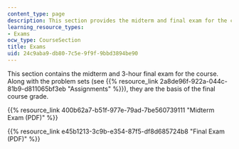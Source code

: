 ```yaml
---
content_type: page
description: This section provides the midterm and final exam for the course.
learning_resource_types:
- Exams
ocw_type: CourseSection
title: Exams
uid: 24c9aba9-db80-7c5e-9f9f-9bbd3894be90
---
```


This section contains the midterm and 3-hour final exam for the course. Along with the problem sets (see {{% resource_link 2a8de96f-922a-044c-81b9-d811065bf3eb "Assignments" %}}), they are the basis of the final course grade.

{{% resource_link 400b62a7-b51f-977e-79ad-7be560739111 "Midterm Exam (PDF)" %}}

{{% resource_link e45b1213-3c9b-e354-87f5-df8d685724b8 "Final Exam (PDF)" %}}